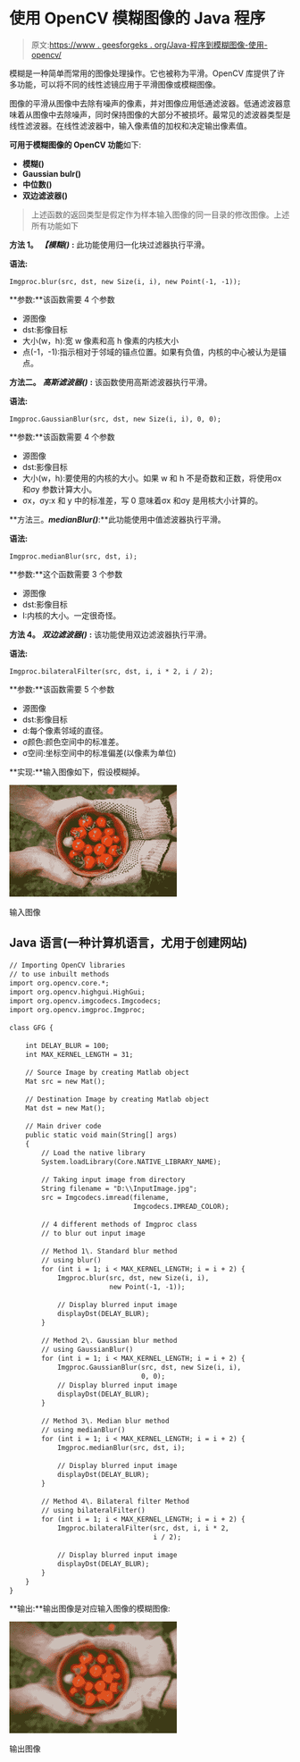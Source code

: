 # 使用 OpenCV 模糊图像的 Java 程序

> 原文:[https://www . geesforgeks . org/Java-程序到模糊图像-使用-opencv/](https://www.geeksforgeeks.org/java-program-to-blur-images-using-opencv/)

模糊是一种简单而常用的图像处理操作。它也被称为平滑。OpenCV 库提供了许多功能，可以将不同的线性滤镜应用于平滑图像或模糊图像。

图像的平滑从图像中去除有噪声的像素，并对图像应用低通滤波器。低通滤波器意味着从图像中去除噪声，同时保持图像的大部分不被损坏。最常见的滤波器类型是线性滤波器。在线性滤波器中，输入像素值的加权和决定输出像素值。

**可用于模糊图像的 OpenCV 功能**如下:

*   **模糊()**
*   **Gaussian bulr()**
*   **中位数()**
*   **双边滤波器()**

> 上述函数的返回类型是假定作为样本输入图像的同一目录的修改图像。上述所有功能如下

**方法 1。** ***【模糊()*** **:** 此功能使用归一化块过滤器执行平滑。

**语法:**

```
Imgproc.blur(src, dst, new Size(i, i), new Point(-1, -1));
```

**参数:**该函数需要 4 个参数

*   源图像
*   dst:影像目标
*   大小(w，h):宽 w 像素和高 h 像素的内核大小
*   点(-1，-1):指示相对于邻域的锚点位置。如果有负值，内核的中心被认为是锚点。

**方法二。** ***高斯滤波器()*** **:** 该函数使用高斯滤波器执行平滑。

**语法:**

```
Imgproc.GaussianBlur(src, dst, new Size(i, i), 0, 0);
```

**参数:**该函数需要 4 个参数

*   源图像
*   dst:影像目标
*   大小(w，h):要使用的内核的大小。如果 w 和 h 不是奇数和正数，将使用σx 和σy 参数计算大小。
*   σx，σy:x 和 y 中的标准差，写 0 意味着σx 和σy 是用核大小计算的。

**方法三。*****medianBlur()*****:**此功能使用中值滤波器执行平滑。

**语法:**

```
Imgproc.medianBlur(src, dst, i);
```

**参数:**这个函数需要 3 个参数

*   源图像
*   dst:影像目标
*   I:内核的大小。一定很奇怪。

**方法 4。** ***双边滤波器()*** **:** 该功能使用双边滤波器执行平滑。

**语法:**

```
Imgproc.bilateralFilter(src, dst, i, i * 2, i / 2);
```

**参数:**该函数需要 5 个参数

*   源图像
*   dst:影像目标
*   d:每个像素邻域的直径。
*   σ颜色:颜色空间中的标准差。
*   σ空间:坐标空间中的标准偏差(以像素为单位)

**实现:**输入图像如下，假设模糊掉。

![](img/d1aa45f83204d88e2dbb839981fdb41b.png)

输入图像

## Java 语言(一种计算机语言，尤用于创建网站)

```
// Importing OpenCV libraries
// to use inbuilt methods
import org.opencv.core.*;
import org.opencv.highgui.HighGui;
import org.opencv.imgcodecs.Imgcodecs;
import org.opencv.imgproc.Imgproc;

class GFG {

    int DELAY_BLUR = 100;
    int MAX_KERNEL_LENGTH = 31;

    // Source Image by creating Matlab object
    Mat src = new Mat();

    // Destination Image by creating Matlab object
    Mat dst = new Mat();

    // Main driver code
    public static void main(String[] args)
    {
        // Load the native library
        System.loadLibrary(Core.NATIVE_LIBRARY_NAME);

        // Taking input image from directory
        String filename = "D:\\InputImage.jpg";
        src = Imgcodecs.imread(filename,
                               Imgcodecs.IMREAD_COLOR);

        // 4 different methods of Imgproc class
        // to blur out input image

        // Method 1\. Standard blur method
        // using blur()
        for (int i = 1; i < MAX_KERNEL_LENGTH; i = i + 2) {
            Imgproc.blur(src, dst, new Size(i, i),
                         new Point(-1, -1));

            // Display blurred input image
            displayDst(DELAY_BLUR);
        }

        // Method 2\. Gaussian blur method
        // using GaussianBlur()
        for (int i = 1; i < MAX_KERNEL_LENGTH; i = i + 2) {
            Imgproc.GaussianBlur(src, dst, new Size(i, i),
                                 0, 0);
            // Display blurred input image
            displayDst(DELAY_BLUR);
        }

        // Method 3\. Median blur method
        // using medianBlur()
        for (int i = 1; i < MAX_KERNEL_LENGTH; i = i + 2) {
            Imgproc.medianBlur(src, dst, i);

            // Display blurred input image
            displayDst(DELAY_BLUR);
        }

        // Method 4\. Bilateral filter Method
        // using bilateralFilter()
        for (int i = 1; i < MAX_KERNEL_LENGTH; i = i + 2) {
            Imgproc.bilateralFilter(src, dst, i, i * 2,
                                    i / 2);

            // Display blurred input image
            displayDst(DELAY_BLUR);
        }
    }
}
```

**输出:**输出图像是对应输入图像的模糊图像:

![](img/570ee2531b1b238e255fe923a2b0be50.png)

输出图像